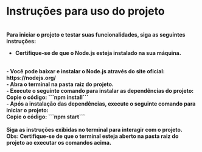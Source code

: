 <strong><h1>Instruções para uso do projeto</h1><strong/>
<br/>
Para iniciar o projeto e testar suas funcionalidades, siga as seguintes instruções:
<br/>
- Certifique-se de que o Node.js esteja instalado na sua máquina. 
<br>
- Você pode baixar e instalar o Node.js através do site oficial: https://nodejs.org/
<br/>
- Abra o terminal na pasta raiz do projeto.
<br/>
- Execute o seguinte comando para instalar as dependências do projeto:
<br/>
Copie o código:
```npm install```
<br/>
- Após a instalação das dependências, execute o seguinte comando para iniciar o projeto:
<br/>
Copie o código:
```npm start```
<br/>
<br/>
Siga as instruções exibidas no terminal para interagir com o projeto.
<br/>
Obs: Certifique-se de que o terminal esteja aberto na pasta raiz do projeto ao executar os comandos acima.
